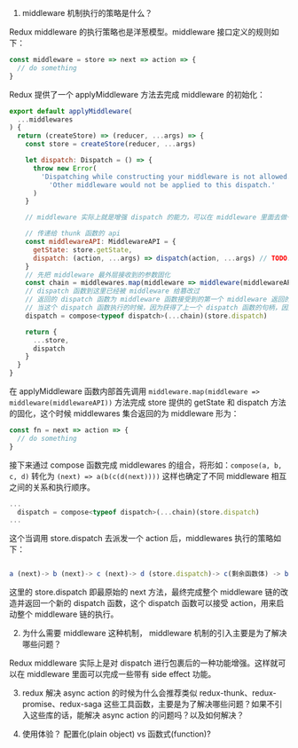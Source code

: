 1. middleware 机制执行的策略是什么？

Redux middleware 的执行策略也是洋葱模型。middleware 接口定义的规则如下：

```javascript
const middleware = store => next => action => {
  // do something
}
```

Redux 提供了一个 applyMiddleware 方法去完成 middleware 的初始化：

```javascript
export default applyMiddleware(
  ...middlewares
) {
  return (createStore) => (reducer, ...args) => {
    const store = createStore(reducer, ...args)

    let dispatch: Dispatch = () => {
      throw new Error(
        'Dispatching while constructing your middleware is not allowed. ' +
          'Other middleware would not be applied to this dispatch.'
      )
    }

    // middleware 实际上就是增强 dispatch 的能力，可以在 middleware 里面去做一些有副作用的工作，然后返回一个新的 dispatch 函数, middleware 内部获得了下一个 dispatch 调用时机的能力，因此可以在 middleware 内部做任何事情再决定什么时候去 dispatch

    // 传递给 thunk 函数的 api
    const middlewareAPI: MiddlewareAPI = {
      getState: store.getState,
      dispatch: (action, ...args) => dispatch(action, ...args) // TODO: 这个内部的 dispatch 方法的能力
    }
    // 先把 middleware 最外层接收到的参数固化
    const chain = middlewares.map(middleware => middleware(middlewareAPI))
    // dispatch 函数到这里已经被 middleware 给篡改过
    // 返回的 dispatch 函数为 middleware 函数接受到的第一个 middleware 返回的 dispatch 函数
    // 当这个 dispatch 函数执行的时候，因为获得了上一个 dispatch 函数的句柄，因此可以将多个 dispatch 函数穿起来
    dispatch = compose<typeof dispatch>(...chain)(store.dispatch)

    return {
      ...store,
      dispatch
    }
  }
}
```

在 applyMiddleware 函数内部首先调用 `middleware.map(middleware => middleware(middlewareAPI))` 方法完成 store 提供的 getState 和 dispatch 方法的固化，这个时候 middlewares 集合返回的为 middleware 形为：

```javascript
const fn = next => action => {
  // do something
}
```

接下来通过 compose 函数完成 middlewares 的组合，将形如：`compose(a, b, c, d)` 转化为 `(next) => a(b(c(d(next))))` 这样也确定了不同 middleware 相互之间的关系和执行顺序。

```javascript
...
  dispatch = compose<typeof dispatch>(...chain)(store.dispatch)
...
```

这个当调用 store.dispatch 去派发一个 action 后，middlewares 执行的策略如下：

```javascript

a (next)-> b (next)-> c (next)-> d (store.dispatch)-> c(剩余函数体) -> b(剩余函数体) -> a(剩余函数体)

```

这里的 store.dispatch 即最原始的 next 方法，最终完成整个 middleware 链的改造并返回一个新的 dispatch 函数，这个 dispatch 函数可以接受 action，用来启动整个 middleware 链的执行。

2. 为什么需要 middleware 这种机制， middleware 机制的引入主要是为了解决哪些问题？

Redux middleware 实际上是对 dispatch 进行包裹后的一种功能增强。这样就可以在 middleware 里面可以完成一些带有 side effect 功能。

3. redux 解决 async action 的时候为什么会推荐类似 redux-thunk、redux-promise、redux-saga 这些工具函数，主要是为了解决哪些问题？如果不引入这些库的话，能解决 async action 的问题吗？以及如何解决？


4. 使用体验？ 配置化(plain object) vs 函数式(function)?

